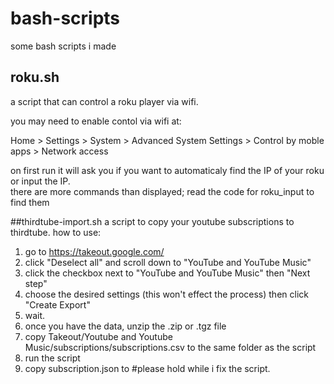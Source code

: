 # bash-scripts
some bash scripts i made
## roku.sh
a script that can control a roku player via wifi.

you may need to enable contol via wifi at:

Home > Settings > System > Advanced System Settings > Control by moble apps > Network access

on first run it will ask you if you want to automaticaly find the IP of your roku or input the IP.     
there are more commands than displayed; read the code for roku_input to find them

##thirdtube-import.sh
a script to copy your youtube subscriptions to thirdtube.
how to use:
1. go to https://takeout.google.com/
2. click "Deselect all" and scroll down to "YouTube and YouTube Music"
3. click the checkbox next to "YouTube and YouTube Music" then "Next step"
4. choose the desired settings (this won't effect the process) then click "Create Export"
5. wait.
6. once you have the data, unzip the .zip or .tgz file
7. copy Takeout/Youtube and Youtube Music/subscriptions/subscriptions.csv to the same folder as the script
8. run the script
9. copy subscription.json to
#please hold while i fix the script.
